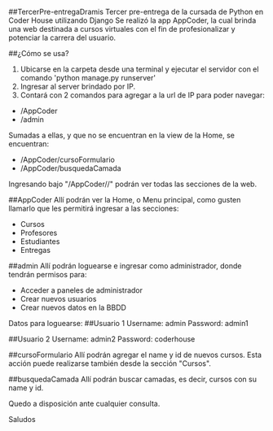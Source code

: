 ##TercerPre-entregaDramis
Tercer pre-entrega de la cursada de Python en Coder House utilizando Django
Se realizó la app AppCoder, la cual brinda una web destinada a cursos virtuales con el fin de profesionalizar y potenciar la carrera del usuario.

##¿Cómo se usa?
1. Ubicarse en la carpeta desde una terminal y ejecutar el servidor con el comando 'python manage.py runserver'
2. Ingresar al server brindado por IP.
3. Contará con 2 comandos para agregar a la url de IP para poder navegar:
- /AppCoder
- /admin

Sumadas a ellas, y que no se encuentran en la view de la Home, se encuentran:
- /AppCoder/cursoFormulario
- /AppCoder/busquedaCamada

Ingresando bajo "/AppCoder//" podrán ver todas las secciones de la web.

##AppCoder 
Allí podrán ver la Home, o Menu principal, como gusten llamarlo que les permitirá ingresar a las secciones:
- Cursos
- Profesores
- Estudiantes
- Entregas

##admin
Allí podrán loguearse e ingresar como administrador, donde tendrán permisos para:
- Acceder a paneles de administrador
- Crear nuevos usuarios
- Crear nuevos datos en la BBDD

Datos para loguearse:
  ##Usuario 1
   Username: admin
   Password: admin1

  ##Usuario 2
   Username: admin2
   Password: coderhouse

##cursoFormulario
Allí podrán agregar el name y id de nuevos cursos.
Esta acción puede realizarse también desde la sección "Cursos".

##busquedaCamada
Allí podrán buscar camadas, es decir, cursos con su name y id.

Quedo a disposición ante cualquier consulta.

Saludos
